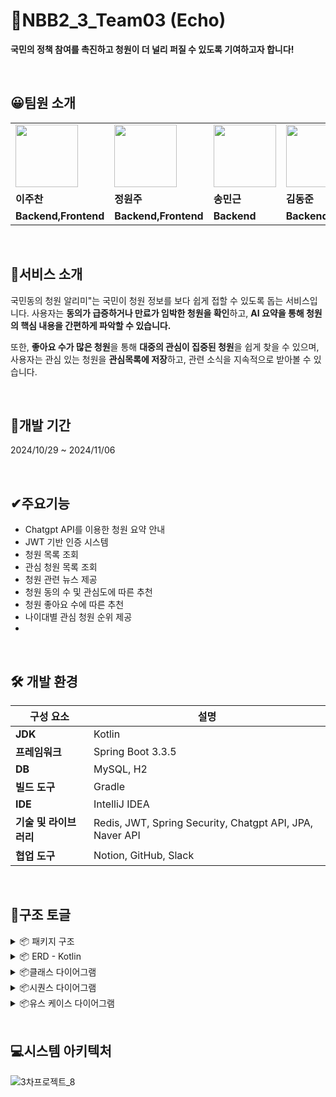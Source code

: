# 📢NBB2_3_Team03 (Echo)

**국민의 정책 참여를 촉진하고 청원이 더 널리 퍼질 수 있도록 기여하고자 합니다!**

<br>

## 😀팀원 소개

<table>
  <tr>
    <td>
        <a href="https://github.com/juchan204">
            <img src="https://avatars.githubusercontent.com/u/127003137?v=4" width="100px" />
        </a>
    </td>
    <td>
        <a href="https://github.com/jooinjoo">
            <img src="https://avatars.githubusercontent.com/u/177445328?v=4" width="100px" />
        </a>
    </td>
    <td>
        <a href="https://github.com/Song-min-geun">
            <img src="https://avatars.githubusercontent.com/u/164311387?v=4" width="100px" />
        </a>
    </td>
    <td>
        <a href="https://github.com/kimdongjoon-web">
            <img src="https://avatars.githubusercontent.com/u/176230828?v=4" width="100px" />
        </a>
    </td>
    <td>
        <a href="https://github.com/usernameme0w">
            <img src="https://avatars.githubusercontent.com/u/163955522?v=4" width="100px" />
        </a>
    </td>
    <td>
        <a href="https://github.com/Wenpe77">
            <img src="https://avatars.githubusercontent.com/u/105703574?v=4" width="100px" />
        </a>
    </td>
  </tr>
  <tr>
    <td><b>이주찬</b></td>
    <td><b>정원주</b></td>
    <td><b>송민근</b></td>
    <td><b>김동준</b></td>
    <td><b>강수민</b></td>
    <td><b>위성운</b></td>
  </tr>
  <tr>
    <td><b>Backend,Frontend</b></td>
    <td><b>Backend,Frontend</b></td>
    <td><b>Backend</b></td>
    <td><b>Backend</b></td>
    <td><b>Backend</b></td>
    <td><b>Backend</b></td>
  </tr>
</table>
<br>

## 📝서비스 소개

국민동의 청원 알리미"는 국민이 청원 정보를 보다 쉽게 접할 수 있도록 돕는 서비스입니다.
사용자는 **동의가 급증하거나 만료가 임박한 청원을 확인**하고, **AI 요약을 통해 청원의 핵심 내용을 간편하게 파악할 수 있습니다.**

또한, **좋아요 수가 많은 청원**을 통해 **대중의 관심이 집중된 청원**을 쉽게 찾을 수 있으며, 사용자는 관심 있는 청원을 **관심목록에 저장**하고, 관련 소식을 지속적으로 받아볼 수 있습니다.

<br>

## 🧾**개발 기간**

2024/10/29 ~ 2024/11/06

<br>

## ✔주요기능

- Chatgpt API를 이용한 청원 요약 안내
- JWT 기반 인증 시스템
- 청원 목록 조회
- 관심 청원 목록 조회
- 청원 관련 뉴스 제공
- 청원 동의 수 및 관심도에 따른 추천
- 청원 좋아요 수에 따른 추천
- 나이대별 관심 청원 순위 제공
- 

<br>

## 🛠 개발 환경

| **구성 요소**      | **설명**                                               |
|----------------|------------------------------------------------------|
| **JDK**        | Kotlin                                       |
| **프레임워크**      | Spring Boot 3.3.5                                    |
| **DB**         | MySQL, H2                                               |
| **빌드 도구**      | Gradle                                               |
| **IDE**        | IntelliJ IDEA                                        |
| **기술 및 라이브러리** | Redis, JWT, Spring Security, Chatgpt API, JPA, Naver API |
| **협업 도구**      | Notion, GitHub, Slack                                |

<br>

## 📁구조 토글

<details>
  <summary>📦 패키지 구조 </summary>
📦src
 ┣ main<br/>
 ┃ ┣ kotlin<br/>
 ┃ ┃ ┗ com<br/>
 ┃ ┃ ┃ ┗ example<br/>
 ┃ ┃ ┃ ┃ ┗ echo<br/>
 ┃ ┃ ┃ ┃ ┃ ┣ domain<br/>
 ┃ ┃ ┃ ┃ ┃ ┃ ┣ inquiry<br/>
 ┃ ┃ ┃ ┃ ┃ ┃ ┃ ┣ controller<br/>
 ┃ ┃ ┃ ┃ ┃ ┃ ┃ ┣ dto<br/>
 ┃ ┃ ┃ ┃ ┃ ┃ ┃ ┃ ┣ request<br/>
 ┃ ┃ ┃ ┃ ┃ ┃ ┃ ┃ ┗ response<br/>
 ┃ ┃ ┃ ┃ ┃ ┃ ┃ ┣ entity<br/>
 ┃ ┃ ┃ ┃ ┃ ┃ ┃ ┣ repository<br/>
 ┃ ┃ ┃ ┃ ┃ ┃ ┃ ┗ service<br/>
 ┃ ┃ ┃ ┃ ┃ ┃ ┣ interest<br/>
 ┃ ┃ ┃ ┃ ┃ ┃ ┃ ┗ entity<br/>
 ┃ ┃ ┃ ┃ ┃ ┃ ┣ member<br/>
 ┃ ┃ ┃ ┃ ┃ ┃ ┃ ┣ controller<br/>
 ┃ ┃ ┃ ┃ ┃ ┃ ┃ ┃ ┣ advice<br/>
 ┃ ┃ ┃ ┃ ┃ ┃ ┃ ┣ dto<br/>
 ┃ ┃ ┃ ┃ ┃ ┃ ┃ ┃ ┣ request<br/>
 ┃ ┃ ┃ ┃ ┃ ┃ ┃ ┃ ┣ response<br/>
 ┃ ┃ ┃ ┃ ┃ ┃ ┃ ┣ entity<br/>
 ┃ ┃ ┃ ┃ ┃ ┃ ┃ ┣ repository<br/>
 ┃ ┃ ┃ ┃ ┃ ┃ ┃ ┗ service<br/>
 ┃ ┃ ┃ ┃ ┃ ┃ ┗ petition<br/>
 ┃ ┃ ┃ ┃ ┃ ┃ ┃ ┣ controller<br/>
 ┃ ┃ ┃ ┃ ┃ ┃ ┃ ┣ crawling<br/>
 ┃ ┃ ┃ ┃ ┃ ┃ ┃ ┣ dto<br/>
 ┃ ┃ ┃ ┃ ┃ ┃ ┃ ┃ ┣ request<br/>
 ┃ ┃ ┃ ┃ ┃ ┃ ┃ ┃ ┗ response<br/>
 ┃ ┃ ┃ ┃ ┃ ┃ ┃ ┣ entity<br/>
 ┃ ┃ ┃ ┃ ┃ ┃ ┃ ┣ repository<br/>
 ┃ ┃ ┃ ┃ ┃ ┃ ┃ ┣ service<br/>
 ┃ ┃ ┃ ┃ ┃ ┃ ┃ ┗ util<br/>
 ┃ ┃ ┃ ┃ ┃ ┣ global<br/>
 ┃ ┃ ┃ ┃ ┃ ┃ ┣ advice<br/>
 ┃ ┃ ┃ ┃ ┃ ┃ ┣ api<br/>
 ┃ ┃ ┃ ┃ ┃ ┃ ┣ config<br/>
 ┃ ┃ ┃ ┃ ┃ ┃ ┣ exception<br/>
 ┃ ┃ ┃ ┃ ┃ ┃ ┣ security<br/>
 ┃ ┃ ┃ ┃ ┃ ┃ ┃ ┣ auth<br/>
 ┃ ┃ ┃ ┃ ┃ ┃ ┃ ┣ filter<br/>
 ┃ ┃ ┃ ┃ ┃ ┃ ┃ ┗ util<br/>
 ┃ ┃ ┃ ┃ ┃ ┃ ┗ util<br/>
 ┃ ┣ react<br/>
 ┃ ┃ ┣ public<br/>
 ┃ ┃ ┣ src<br/>
 ┃ ┃ ┃ ┣ assets<br/>
 ┃ ┃ ┃ ┣ components<br/>
 ┃ ┃ ┃ ┣ css<br/>
 ┃ ┗ resources<br/>
 ┃ ┃ ┣ static<br/>
 ┃ ┃ ┃ ┗ images<br/>
 ┗ test<br/>
 ┃ ┗ kotlin<br/>
 ┃ ┃ ┗ com<br/>
 ┃ ┃ ┃ ┗ example<br/>
 ┃ ┃ ┃ ┃ ┗ echo<br/>
 ┃ ┃ ┃ ┃ ┃ ┣ domain<br/>
 ┃ ┃ ┃ ┃ ┃ ┃ ┣ inquiry<br/>
 ┃ ┃ ┃ ┃ ┃ ┃ ┃ ┣ repository<br/>
 ┃ ┃ ┃ ┃ ┃ ┃ ┃ ┗ service<br/>
 ┃ ┃ ┃ ┃ ┃ ┃ ┣ member<br/>
 ┃ ┃ ┃ ┃ ┃ ┃ ┃ ┣ repository<br/>
 ┃ ┃ ┃ ┃ ┃ ┃ ┃ ┗ service<br/>
 ┃ ┃ ┃ ┃ ┃ ┃ ┗ petition<br/>
 ┃ ┃ ┃ ┃ ┃ ┃ ┃ ┗ service<br/>
</details>
<details>
  <summary>📦 ERD - Kotlin </summary>
<img alt="echo_ERD" src="https://github.com/user-attachments/assets/124f11c0-44fa-434d-b39f-2f2d77233508">
</details>

<details>
  <summary>📦클래스 다이어그램</summary>
<img alt="스크린샷 2024-11-05 오후 2 11 02" src="https://github.com/user-attachments/assets/59d4e937-42b6-41f9-9227-389f2e38d933">
</details>
<details>
 <summary>📦시퀀스 다이어그램</summary>
1. 청원 등록
<img alt = "1" src = "https://github.com/user-attachments/assets/42dd00c4-3f40-4ced-ab98-7803fb42a5d5">
2. 청원 단건 조회
<img alt = "2청원 단건 조회" src = "https://github.com/user-attachments/assets/5ce1ae52-a28a-404c-bf3a-0386696a7b15">
3. 청원 전체 목록 조회
<img alt = "3청원 전체 목록 조회" src="https://github.com/user-attachments/assets/505d1dfa-a41f-45fd-ad2c-bd06dd5aa20a">
4. 청원 좋아요 순 조회
<img alt = "4청원 좋아요 순 조회" src="https://github.com/user-attachments/assets/420696bb-e62a-4c9e-9b08-0c701b0767fb">
5. 청원 관심목록 수 기준 조회
<img alt = "5청원 관심목록 수 기준 조회" src="https://github.com/user-attachments/assets/157dba74-c263-4cdc-b9c5-705281b24d0e">
6. 청원 카테고리별 조회
<img alt ="6청원 카테고리별 조회" src="https://github.com/user-attachments/assets/66d73e46-2cfd-4085-8454-56a71f30cd26">
7. 청원 만료일 순 조회
<img alt ="7청원 만료일 순 조회" src ="https://github.com/user-attachments/assets/973f7134-20df-46c7-b69d-2d266dc3bba4">
8. 동의자 수 급증 청원 조회
<img alt = "8동의자 수 급증 청원 조회" src="https://github.com/user-attachments/assets/09ef4283-0632-4d85-a170-6e6d31b24208">
9. 나이대별 청원 추천 조회
<img alt = "9나이대별 청원 추천 조회" src="https://github.com/user-attachments/assets/cbf0e4f0-5df6-4e5e-8caa-d9ee3f77435c">
10. 제목으로 청원 검색
<img alt="10제목으로 청원 검색" src="https://github.com/user-attachments/assets/02bbb374-f6a1-410d-bf51-a91b1beef224">
11. 청원 좋아요 기능
<img alt="11청원 좋아요 기능" src="https://github.com/user-attachments/assets/cb610bf2-ad00-4038-b2ec-64507d0c1bc8">
12. 청원 관심 목록 추가
<img alt="12청원 관심 목록 추가" src="https://github.com/user-attachments/assets/1f47bbc5-a93b-464e-a92b-640bd1c56605">
13. 청원 관심 목록 제거
<img alt="13청원 관심 목록 제거" src="https://github.com/user-attachments/assets/2de6a26e-6448-4d15-97ae-284dbd3e3f36">
14. 본인의 관심 목록 조회
<img alt="14본인의 관심 목록 조회" src="https://github.com/user-attachments/assets/dd870114-795a-4ba0-8850-bc4ddb71ad40">
15. 청원 수정
<img alt="15청원 수정" src="https://github.com/user-attachments/assets/5daf73d7-09f9-4199-8993-6d67dc3f5ebf">
16. 청원 삭제
<img alt="16 청원 삭제" src="https://github.com/user-attachments/assets/6b62feb2-6aee-4776-b848-9573dc235256">
</details>
<details>
  <summary>📦유스 케이스 다이어그램</summary>
문의, 뉴스
<img alt="문의뉴스UseCaseDiagram" src="https://github.com/user-attachments/assets/ee5ecd85-50ec-496d-850b-ae1733706fd0">
회원, 청원
<img alt="회원청원UseCaseDiagram" src="https://github.com/user-attachments/assets/cde00bec-224d-4c62-835a-d115b3178beb">
</details>
<br>

## 💻시스템 아키텍처
![3차프로젝트_8](https://github.com/user-attachments/assets/efedc8f2-48ef-4918-aed9-50a744a09bab)
<br>

